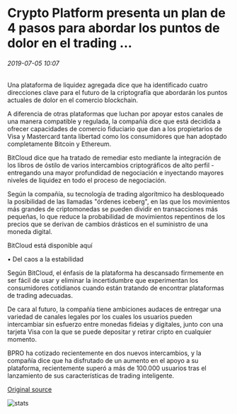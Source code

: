 # Crypto Platform presenta un plan de 4 pasos para abordar los puntos de dolor en el trading ...

###### 2019-07-05 10:07

Una plataforma de liquidez agregada dice que ha identificado cuatro direcciones clave para el futuro de la criptografía que abordarán los puntos actuales de dolor en el comercio blockchain.

A diferencia de otras plataformas que luchan por apoyar estos canales de una manera compatible y regulada, la compañía dice que está decidida a ofrecer capacidades de comercio fiduciario que dan a los propietarios de Visa y Mastercard tanta libertad como los consumidores que han adoptado completamente Bitcoin y Ethereum.

BitCloud dice que ha tratado de remediar esto mediante la integración de los libros de óstilo de varios intercambios criptográficos de alto perfil - entregando una mayor profundidad de negociación e inyectando mayores niveles de liquidez en todo el proceso de negociación.

Según la compañía, su tecnología de trading algorítmico ha desbloqueado la posibilidad de las llamadas "órdenes iceberg", en las que los movimientos más grandes de criptomonedas se pueden dividir en transacciones más pequeñas, lo que reduce la probabilidad de movimientos repentinos de los precios que se derivan de cambios drásticos en el suministro de una moneda digital.

BitCloud está disponible aquí

• Del caos a la estabilidad

Según BitCloud, el énfasis de la plataforma ha descansado firmemente en ser fácil de usar y eliminar la incertidumbre que experimentan los consumidores cotidianos cuando están tratando de encontrar plataformas de trading adecuadas.

De cara al futuro, la compañía tiene ambiciones audaces de entregar una variedad de canales legales por los cuales los usuarios pueden intercambiar sin esfuerzo entre monedas fideias y digitales, junto con una tarjeta Visa con la que se puede depositar y retirar cripto en cualquier momento.

BPRO ha cotizado recientemente en dos nuevos intercambios, y la compañía dice que ha disfrutado de un aumento en el apoyo a su plataforma, recientemente superó a más de 100.000 usuarios tras el lanzamiento de sus características de trading inteligente.

[Original source](https://cointelegraph.com/news/crypto-platform-unveils-4-step-plan-to-tackle-pain-points-in-trading)

![stats](https://c.statcounter.com/11760860/0/a89fa40b/1/ "stats")